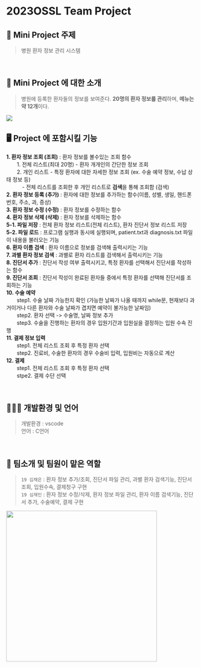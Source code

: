 # 2023OSSL Team Project

## 🏥 Mini Project 주제
> 병원 환자 정보 관리 시스템
  
<br>

## 🏥 Mini Project 에 대한 소개
> 병원에 등록한 환자들의 정보를 보여준다. **20명의 환자 정보를 관리**하며, **메뉴는 약 12개**이다.
<img src = "https://cdn.pixabay.com/photo/2021/02/19/23/17/reception-6031806_1280.png">  

<br>

## 🖥️ Project 에 포함시킬 기능
**1. 환자 정보 조회 (조회)** : 환자 정보를 볼수있는 조회 함수  
　　1. 전체 리스트(최대 20명) - 환자 개개인의 간단한 정보 조회  
　　2. 개인 리스트 - 특정 환자에 대한 자세한 정보 조회 (ex. 수술 예약 정보, 수납 상태 정보 등)  
　　　- 전체 리스트를 조회한 후 개인 리스트로 **검색**을 통해 조회함 (검색)
<br> **2. 환자 정보 등록 (추가)** : 환자에 대한 정보를 추가하는 함수(이름, 성별, 생일, 핸드폰 번호, 주소, 과, 증상)
<br> **3. 환자 정보 수정 (수정)** : 환자 정보를 수정하는 함수
<br> **4. 환자 정보 삭제 (삭제)** : 환자 정보를 삭제하는 함수
<br> **5-1. 파일 저장** : 전체 환자 정보 리스트(전체 리스트), 환자 진단서 정보 리스트 저장
<br> **5-2. 파일 로드** : 프로그램 실행과 동시에 실행되며, patient.txt과 diagnosis.txt 파일이 내용을 불러오는 기능
<br> **6. 환자 이름 검색** : 환자 이름으로 정보를 검색해 출력시키는 기능
<br> **7. 과별 환자 정보 검색** : 과별로 환자 리스트를 검색해서 출력시키는 기능
<br> **8. 진단서 추가** : 진단서 작성 여부 출력시키고, 특정 환자를 선택해서 진단서를 작성하는 함수
<br> **9. 진단서 조회** : 진단서 작성이 완료된 환자들 중에서 특정 환자를 선택해 진단서를 조회하는 기능
<br> **10. 수술 예약**
<br>　　step1. 수술 날짜 가능한지 확인 (가능한 날짜가 나올 때까지 while문, 현재보다 과거이거나 다른 환자와 수술 날짜가 겹치면 예약이 불가능한 날짜임)
<br>　　step2. 환자 선택 -> 수술명, 날짜 정보 추가
<br>　　step3. 수술을 진행하는 환자의 경우 입원기간과 입원실을 결정하는 입원 수속 진행
<br> **11. 결제 정보 입력**
<br>　　step1. 전체 리스트 조회 후 특정 환자 선택
<br>　　step2. 진료비, 수술한 환자의 경우 수술비 입력, 입원비는 자동으로 계산
<br> **12. 결제**
<br>　　step1. 전체 리스트 조회 후 특정 환자 선택
<br>　　stpe2. 결제 수단 선택
  
<br>

## 👩🏻‍💻 개발환경 및 언어
> 개발환경 : vscode <br>
> 언어 : C언어
  
<br>
 
## 🌸 팀소개 및 팀원이 맡은 역할
> `19 김채은` : 환자 정보 추가/조회, 진단서 파일 관리, 과별 환자 검색기능, 진단서 조회, 입원수속, 결제청구 구현 <br>
> `19 심재인` : 환자 정보 수정/삭제, 환자 정보 파일 관리, 환자 이름 검색기능, 진단서 추가, 수술예약, 결제 구현

<img src = "https://cdn.pixabay.com/photo/2016/06/24/02/35/ehr-1476525_1280.png" width="400px">

